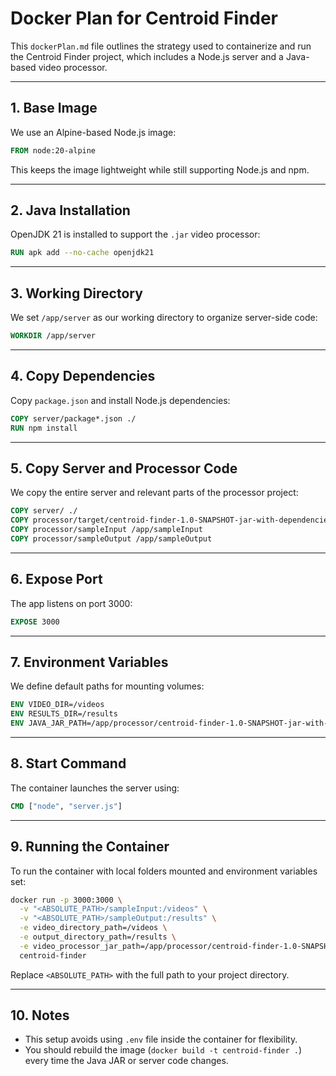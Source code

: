 # Docker Plan for Centroid Finder

This `dockerPlan.md` file outlines the strategy used to containerize and run the Centroid Finder project, which includes a Node.js server and a Java-based video processor.

---

## 1. Base Image

We use an Alpine-based Node.js image:

```Dockerfile
FROM node:20-alpine
```

This keeps the image lightweight while still supporting Node.js and npm.

---

## 2. Java Installation

OpenJDK 21 is installed to support the `.jar` video processor:

```Dockerfile
RUN apk add --no-cache openjdk21
```

---

## 3. Working Directory

We set `/app/server` as our working directory to organize server-side code:

```Dockerfile
WORKDIR /app/server
```

---

## 4. Copy Dependencies

Copy `package.json` and install Node.js dependencies:

```Dockerfile
COPY server/package*.json ./
RUN npm install
```

---

## 5. Copy Server and Processor Code

We copy the entire server and relevant parts of the processor project:

```Dockerfile
COPY server/ ./
COPY processor/target/centroid-finder-1.0-SNAPSHOT-jar-with-dependencies.jar /app/processor/
COPY processor/sampleInput /app/sampleInput
COPY processor/sampleOutput /app/sampleOutput
```

---

## 6. Expose Port

The app listens on port 3000:

```Dockerfile
EXPOSE 3000
```

---

## 7. Environment Variables

We define default paths for mounting volumes:

```Dockerfile
ENV VIDEO_DIR=/videos
ENV RESULTS_DIR=/results
ENV JAVA_JAR_PATH=/app/processor/centroid-finder-1.0-SNAPSHOT-jar-with-dependencies.jar
```

---

## 8. Start Command

The container launches the server using:

```Dockerfile
CMD ["node", "server.js"]
```

---

## 9. Running the Container

To run the container with local folders mounted and environment variables set:

```bash
docker run -p 3000:3000 \
  -v "<ABSOLUTE_PATH>/sampleInput:/videos" \
  -v "<ABSOLUTE_PATH>/sampleOutput:/results" \
  -e video_directory_path=/videos \
  -e output_directory_path=/results \
  -e video_processor_jar_path=/app/processor/centroid-finder-1.0-SNAPSHOT-jar-with-dependencies.jar \
  centroid-finder
```

Replace `<ABSOLUTE_PATH>` with the full path to your project directory.

---

## 10. Notes

* This setup avoids using `.env` file inside the container for flexibility.
* You should rebuild the image (`docker build -t centroid-finder .`) every time the Java JAR or server code changes.